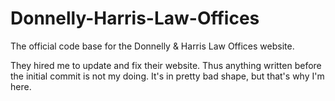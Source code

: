 # Donnelly-Harris-Law-Offices
The official code base for the Donnelly &amp; Harris Law Offices website.

They hired me to update and fix their website. Thus anything written before the initial commit is not my doing. It's in pretty bad shape, but that's why I'm here.
